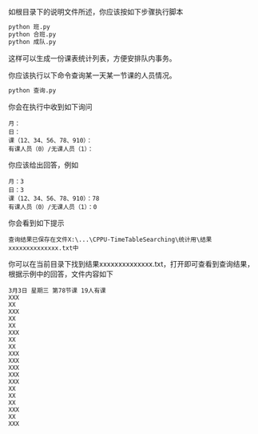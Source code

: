 如根目录下的说明文件所述，你应该按如下步骤执行脚本  
```bash
python 班.py
python 合班.py
python 成队.py
```
这样可以生成一份课表统计列表，方便安排队内事务。  

你应该执行以下命令查询某一天某一节课的人员情况。  
```bash
python 查询.py
```

你会在执行中收到如下询问
```
月：
日：
课（12、34、56、78、910）：
有课人员（0）/无课人员（1）：
```

你应该给出回答，例如
```
月：3
日：3
课（12、34、56、78、910）：78
有课人员（0）/无课人员（1）：0
```

你会看到如下提示
```
查询结果已保存在文件X:\...\CPPU-TimeTableSearching\统计用\结果xxxxxxxxxxxxxx.txt中
```

你可以在当前目录下找到结果xxxxxxxxxxxxxx.txt，打开即可查看到查询结果，根据示例中的回答，文件内容如下
```
3月3日 星期三 第78节课 19人有课
XXX
XX
XXX
XX
XX
XXX
XX
XX
XXX
XXX
XXX
XXX
XXX
XX
XX
XX
XXX
XX
XXX
```
